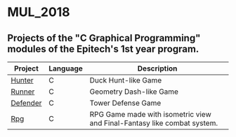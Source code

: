 # MUL_2018

## Projects of the "C Graphical Programming" modules of the Epitech's 1st year program.


| Project | Language | Description |
|---------|----------|-------------|
| [Hunter]         |      C      | Duck Hunt-like Game |
| [Runner]       |       C     | Geometry Dash-like Game |
| [Defender]       |       C     | Tower Defense Game |
| [Rpg]       |       C     | RPG Game made with isometric view and Final-Fantasy like combat system. |

[Hunter]: https://github.com/kevinpruvost/kevinpruvost_epitech/tree/master/FirstYear/MUL_2018/MUL_my_hunter_2018
[Runner]: https://github.com/kevinpruvost/kevinpruvost_epitech/tree/master/FirstYear/MUL_2018/MUL_my_runner_2018
[Defender]: https://github.com/kevinpruvost/kevinpruvost_epitech/tree/master/FirstYear/MUL_2018/MUL_my_defender_2018
[Rpg]: https://github.com/kevinpruvost/kevinpruvost_epitech/tree/master/FirstYear/MUL_2018/MUL_my_rpg_2018
